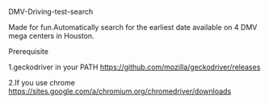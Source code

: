 DMV-Driving-test-search

Made for fun.Automatically search for the earliest date available on 4 DMV mega centers in Houston.

Prerequisite

1.geckodriver in your PATH https://github.com/mozilla/geckodriver/releases

2.If you use chrome
https://sites.google.com/a/chromium.org/chromedriver/downloads

